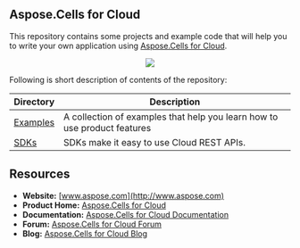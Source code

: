 ## Aspose.Cells for Cloud

This repository contains some projects and example code that will help you to write your own application using [Aspose.Cells for Cloud](http://www.aspose.com/cloud/excel-api.aspx).

<p align="center">
  <a title="Download ZIP" href="https://github.com/asposecells/Aspose_Cells_Cloud/archive/master.zip">
    <img src="http://i.imgur.com/hwNhrGZ.png" />
  </a>
</p>

Following is short description of contents of the repository:

Directory | Description
--------- | -----------
[Examples](Examples)  | A collection of examples that help you learn how to use product features
[SDKs](SDKs)  | SDKs make it easy to use Cloud REST APIs.

## Resources

+ **Website:** [www.aspose.com](http://www.aspose.com)
+ **Product Home:** [Aspose.Cells for Cloud](http://www.aspose.com/cloud/excel-api.aspx)
+ **Documentation:** [Aspose.Cells for Cloud Documentation](http://www.aspose.com/docs/display/cellscloud/Home)
+ **Forum:** [Aspose.Cells for Cloud Forum](http://www.aspose.com/community/forums/aspose.cells-product-family/19/showforum.aspx)
+ **Blog:** [Aspose.Cells for Cloud Blog](http://www.aspose.com/blogs/aspose-products/aspose-cells-product-family.html)
